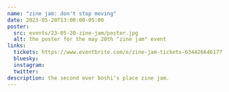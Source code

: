 ```yaml
---
name: "zine jam: don't stop moving"
date: 2023-05-20T13:00:00-05:00
poster:
  src: events/23-05-20-zine-jam/poster.jpg
  alt: the poster for the may 20th "zine jam" event
links:
  tickets: https://www.eventbrite.com/e/zine-jam-tickets-634426646177
  bluesky:
  instagram:
  twitter:
description: the second ever boshi's place zine jam.
---
```

